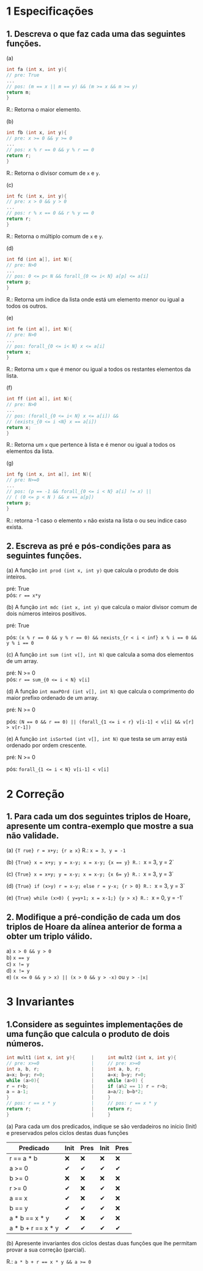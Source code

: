 # 1 Especificações

## 1. Descreva o que faz cada uma das seguintes funções.

(a) 
```c
int fa (int x, int y){
// pre: True
...
// pos: (m == x || m == y) && (m >= x && m >= y)
return m;
}
```
R.: Retorna o maior elemento.

(b) 
```c
int fb (int x, int y){
// pre: x >= 0 && y >= 0
...
// pos: x % r == 0 && y % r == 0
return r;
}
``` 
R.: Retorna o divisor comum de `x` e `y`.

(c) 
```c
int fc (int x, int y){
// pre: x > 0 && y > 0
...
// pos: r % x == 0 && r % y == 0
return r;
}
```
R.: Retorna o múltiplo comum de `x` e `y`.
 
(d) 
```c 
int fd (int a[], int N){
// pre: N>0
...
// pos: 0 <= p< N && forall_{0 <= i< N} a[p] <= a[i]
return p;
}
```
R.: Retorna um índice da lista onde está um elemento menor ou igual a todos os outros.  

(e) 
```c 
int fe (int a[], int N){
// pre: N>0
...
// pos: forall_{0 <= i< N} x <= a[i]
return x;
}
```
R.: Retorna um `x` que é menor ou igual a todos os restantes elementos da lista.

(f)
```c 
int ff (int a[], int N){
// pre: N>0
...
// pos: (forall_{0 <= i< N} x <= a[i]) &&
// (exists_{0 <= i <N} x == a[i])
return x;
}
```
R.: Retorna um `x` que pertence à lista e é menor ou igual a todos os elementos da lista.

(g) 
```c
int fg (int x, int a[], int N){
// pre: N>=0
...
// pos: (p == -1 && forall_{0 <= i < N} a[i] != x) ||
// ( (0 <= p < N ) && x == a[p])
return p;
}
```
R.: retorna -1 caso o elemento `x` não exista na lista o ou seu indice caso exista.

## 2. Escreva as pré e pós-condições para as seguintes funções.

(a) A função `int prod (int x, int y)` que calcula o produto de dois inteiros.

pré: True  
pós: `r == x*y` 

(b) A função `int mdc (int x, int y)` que calcula o maior divisor comum de dois
números inteiros positivos.

pré: True

pós: `(x % r == 0 && y % r == 0) && nexists_{r < i < inf} x % i == 0 && y % i == 0`  

(c) A função `int sum (int v[], int N)` que calcula a soma dos elementos de um
array.

pré: N >= 0  
pós: `r == sum_{0 <= i < N} v[i]` 

(d) A função `int maxPOrd (int v[], int N)` que calcula o comprimento do maior
prefixo ordenado de um array.

pré: N >= 0

pós: `(N == 0 && r == 0) || (forall_{1 <= i < r} v[i-1] < v[i] && v[r] > v[r-1])`  

(e) A função `int isSorted (int v[], int N)` que testa se um array está ordenado
por ordem crescente.

pré: N >= 0

pós: `forall_{1 <= i < N} v[i-1] < v[i]` 

# 2 Correção
## 1. Para cada um dos seguintes triplos de Hoare, apresente um contra-exemplo que mostre a sua não validade.
(a) `{T rue} r = x+y; {r ≥ x}`
R.: `x = 3, y = -1`

(b) `{True} x = x+y; y = x-y; x = x-y; {x == y}
R.: `x = 3, y = 2` 

(c)
`{True} x = x+y; y = x-y; x = x-y; {x 6= y}
R.: `x = 3, y = 3`

(d)
`{True} if (x>y) r = x-y; else r = y-x; {r > 0}
R.: `x = 3, y = 3`

(e)
`{True} while (x>0) { y=y+1; x = x-1;} {y > x}
R.: `x = 0, y = -1` 

## 2. Modifique a pré-condição de cada um dos triplos de Hoare da alínea anterior de forma a obter um triplo válido.

a) `x > 0 && y > 0`  
b) `x == y`  
c) `x != y`  
d) `x != y`  
e) `(x <= 0 && y > x) || (x > 0 && y > -x)` ou `y > -|x|`

# 3 Invariantes
## 1.Considere as seguintes implementações de uma função que calcula o produto de dois números.
```c
int mult1 (int x, int y){      |     int mult2 (int x, int y){
// pre: x>=0                   |     // pre: x>=0
int a, b, r;                   |     int a, b, r;
a=x; b=y; r=0;                 |     a=x; b=y; r=0;
while (a>0){                   |     while (a>0) {
r = r+b;                       |     if (a%2 == 1) r = r+b;
a = a-1;                       |     a=a/2; b=b*2;
}                              |     }
// pos: r == x * y             |     // pos: r == x * y
return r;                      |     return r;
}                              |     }
```
(a) Para cada um dos predicados, indique se são verdadeiros no início (Init) e preservados pelos ciclos destas duas funções

| Predicado | Init | Pres | Init | Pres |
|---|---|---|---|---|
| r == a * b | &#x274C; | &#x274C; | &#x274C; | &#x274C; |
| a >= 0 | &#10004; | &#10004; | &#10004; | &#10004; |
| b >= 0 | &#x274C; | &#x274C; | &#x274C; | &#x274C; |
| r >= 0 | &#10004; | &#x274C; | &#10004; | &#x274C; |
| a == x | &#10004; | &#x274C; | &#10004; | &#x274C; |
| b == y | &#10004; | &#10004; | &#10004; | &#x274C; |
| a * b == x * y | &#10004; | &#x274C; | &#10004; | &#x274C; |
| a * b + r == x * y | &#10004; | &#10004; | &#10004; | &#10004; |

(b) Apresente invariantes dos ciclos destas duas funções que lhe permitam provar a
sua correção (parcial).

R.: `a * b + r == x * y && a >= 0`   

